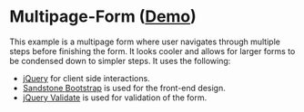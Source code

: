 # Multipage-Form ([Demo](http://web.cs.dal.ca/~zaland/Multipage-Form/index.html))
This example is a multipage form where user navigates through multiple steps before finishing the form. It looks cooler and allows for larger forms to be condensed down to simpler steps. It uses the following:

* [jQuery](https://jquery.com/) for client side interactions. 
* [Sandstone Bootstrap](https://bootswatch.com/sandstone/) is used for the front-end design. 
* [jQuery Validate](http://jqueryvalidation.org/) is used for validation of the form.